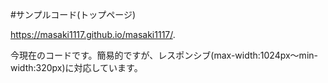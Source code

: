 #サンプルコード(トップページ)

https://masaki1117.github.io/masaki1117/.

今現在のコードです。簡易的ですが、レスポンシブ(max-width:1024px～min-width:320px)に対応しています。


